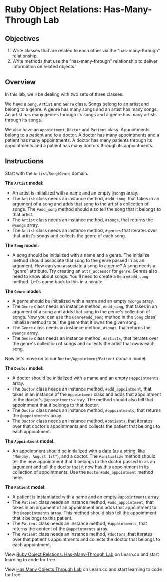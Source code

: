 
# Ruby Object Relations: Has-Many-Through Lab

## Objectives

1. Write classes that are related to each other via the "has-many-through" relationship.
2. Write methods that use the "has-many-through" relationship to deliver information on related objects. 

## Overview

In this lab, we'll be dealing with two sets of three classes. 

We have a `Song`, `Artist` and `Genre` class. Songs belong to an artist and belong to a genre. A genre has many songs and an artist has many songs. An artist has many genres through its songs and a genre has many artists through its songs. 

We also have an `Appointment`, `Doctor` and `Patient` class. Appointments belong to a patient and to a doctor. A doctor has many appointments and a patient has many appointments. A doctor has many patients through its appointments and a patient has many doctors through its appointments. 

## Instructions

Start with the `Artist`/`Song`/`Genre` domain. 

**The `Artist` model:**

* An artist is initialized with a name and an empty `@songs` array. 
* The `Artist` class needs an instance method, `#add_song`, that takes in an argument of a song and adds that song to the artist's collection of songs. The `#add_song` method should also tell the song that it belongs to that artist. 
* The `Artist` class needs an instance method, `#songs`, that returns the `@songs` array. 
* The `Artist` class needs an instance method, `#genres` that iterates over that artist's songs and collects the genre of each song. 

**The `Song` model:**

* A song should be initialized with a name and a genre. The initialize method should associate that song to the genre passed in as an argument. How can you associate a song to a genre? A song needs a "genre" attribute. Try creating an `attr_accessor` for `genre`. Genres also need to know about songs. You'll need to create a `Genre#add_song` method. Let's come back to this in a minute.  


**The `Genre` model:**

* A genre should be initialized with a name and an empty `@songs` array. 
* The `Genre` class needs an instance method, `#add_song`, that takes in an argument of a song and adds that song to the genre's collection of songs. Now you can use the `Genre#add_song` method in the `Song` class' initialize method to tell the genre that it owns the given song. 
* The `Genre` class needs an instance method, `#songs`, that returns the `@songs` array. 
* The `Genre` class needs an instance method, `#artists`, that iterates over the genre's collection of songs and collects the artist that owns each song. 

Now let's move on to our `Doctor`/`Appointment`/`Patient` domain model. 

**The `Doctor` model:**

* A doctor should be initialized with a name and an empty `@appointments` array. 
* The `Doctor` class needs an instance method, `#add_appointment`, that takes in an instance of the `Appointment` class and adds that appointment to the doctor's `@appointments` array. The method should also tell that appointment that it belongs to that doctor. 
* The `Doctor` class needs an instance method, `#appointments`, that returns the `@appointments` array. 
* The `Doctor` class needs an instance method, `#patients`, that iterates over that doctor's appointments and collects the patient that belongs to each appointment. 

**The `Appointment` model:**

* An appointment should be initialized with a date (as a string, like `"Monday, August 1st"`), and a doctor. The `#initialize` method should tell the new appointment that it belongs to the doctor passed in as an argument and tell the doctor that it now has this appointment in its collection of appointments. Use the `Doctor#add_appointment` method here. 

**The `Patient` model:**

* A patient is instantiated with a name and an empty `@appointments` array. 
* The `Patient` class needs an instance method, `#add_appointment`, that takes in an argument of an appointment and adds that appointment to the `@appointments` array. This method should also tell the appointment that it belongs to this patient. 
* The `Patient` class needs an instance method, `#appointments`, that returns the content of the `@appointments` array. 
* The `Patient` class needs an instance method, `#doctors`, that iterates over that patient's appointments and collects the doctor that belongs to each appointment. 

<p data-visibility='hidden'>View <a href='https://learn.co/lessons/ruby-objects-has-many-through-lab' title='Ruby Object Relations: Has-Many-Through Lab'>Ruby Object Relations: Has-Many-Through Lab</a> on Learn.co and start learning to code for free.</p>

<p class='util--hide'>View <a href='https://learn.co/lessons/ruby-objects-has-many-through-lab'>Has Many Objects Through Lab</a> on Learn.co and start learning to code for free.</p>
